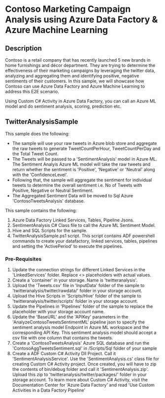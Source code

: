 # Contoso Marketing Campaign Analysis using Azure Data Factory & Azure Machine Learning

## Description

Contoso is a retail company that has recently launched 5 new brands in home furnishings and décor department. 
They are trying to determine the effectiveness of their marketing campaigns by leveraging the twitter data, 
analyzing and aggregating them and identifying positive, negative sentiments of their customers.
In this sample, we will showcase how Contoso can use Azure Data Factory and Azure Machine Learning to address this E2E scenario.

Using Custom C# Activity in Azure Data Factory, you can call an Azure ML model and do sentiment analysis, scoring, prediction etc.

## TwitterAnalysisSample

This sample does the following:

* The sample will use your raw tweets in Azure blob store and aggregate the raw tweets to generate TweetCountPerHour, TweetCountPerDay and the Total Tweet Count.
* The Tweets will be passed to a 'SentimentAnalysis' model in Azure ML. The Sentiment Analyis Azure ML model will take the raw tweets and return whether the sentiment is 'Positive', 'Negative' or 'Neutral' along with the 'ConfidenceLevel'.
* Following that, the sample will aggregate the sentiment for individual tweets to determine the overall sentiment i.e. No of Tweets with Positive, Negative or Neutral Sentiment.
* The Aggregated Sentiment Data will be moved to Sql Azure 'ContosoTweetsAnalysis' database.

This sample contains the following:

1. Azure Data Factory Linked Services, Tables, Pipeline Jsons.
2. SentimentAnalysis C# Class file to call the Azure ML Sentiment Model.
3. Hive and SQL Scripts for the sample.
4. TwitterAnalysisSample.ps1 script. This script contains ADF powershell commands to create your datafactory, linked services, tables, pipelines and setting the 'ActivePeriod' to execute the pipelines.

### Pre-Requisites

1. Update the connection strings for different Linked Services in the 'LinkedServices' folder. Replace <> placeholders with actual values.
2. Create a 'container' in your storage. Name is 'twitteranalysis'.
3. Upload the 'Tweets.csv' file in 'InputData' folder of the sample to 'twitteranalysis/twitter/rawdata/' folder in your storage account.
4. Upload the Hive Scripts in 'Scripts/Hive' folder of the sample to 'twitteranalysis/twitter/scripts' folder in your storage account.
5. Update the Pipelines in 'Pipelines' folder of the sample to replace the <accountname> placeholder with your storage account name.
6. Update the 'BaseURL' and the 'APIKey' parameters in the 'AnalyzeContosoTweetsSentimentML' pipeline json to specify the sentiment analysis model Endpoint in Azure ML workspace and the
   corresponding API Key. This sentiment analysis model should accept a csv file with one column that contains the tweets.
7. Create a 'ContosoTweetsAnalysis' Azure SQL database and run the 'ContosoAggTweetsSentiment.sql' in /Scripts/Sql folder of your sample
8. Create a ADF Custom C# Activity Dll Project. Call it 'SentimentAnalysisService'. Use the 'SentimentAnalysis.cs' class file for creating Custom C# Activity project. 
   Once created, you will have to zip the contents of bin/debug folder and call it 'SentimentAnalysis.zip'. Upload this zip to 'twitteranalysis/twitter/packages/' folder in your storage account.
   To learn more about Custom C# Activity, visit the Documentation Center for 'Azure Data Factory' and read 'Use Custom Activities in a Data Factory Pipeline'
